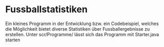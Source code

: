 # Fussballstatistiken
Ein kleines Programm in der Entwicklung bzw. ein Codebeispiel, welches die Möglichkeit bietet diverse Statistiken über Fussballergebnisse zu erstellen.
Unter scr/Programme/ lässt sich das Programm mit Starter.java starten
